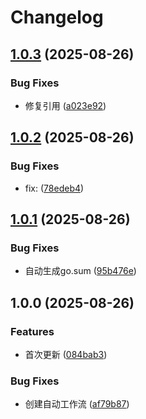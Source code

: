 # Changelog

## [1.0.3](https://github.com/callacat/cdn-speed-test/compare/v1.0.2...v1.0.3) (2025-08-26)


### Bug Fixes

* 修复引用 ([a023e92](https://github.com/callacat/cdn-speed-test/commit/a023e92c7ade293dfd91ee933aa708c0dfe7c955))

## [1.0.2](https://github.com/callacat/cdn-speed-test/compare/v1.0.1...v1.0.2) (2025-08-26)


### Bug Fixes

* fix:  ([78edeb4](https://github.com/callacat/cdn-speed-test/commit/78edeb4ac5bf77cf1e0cde6953498718a8f9781d))

## [1.0.1](https://github.com/callacat/cdn-speed-test/compare/v1.0.0...v1.0.1) (2025-08-26)


### Bug Fixes

* 自动生成go.sum ([95b476e](https://github.com/callacat/cdn-speed-test/commit/95b476e0f4100db7d8970d6a9e8a3308810d989e))

## 1.0.0 (2025-08-26)


### Features

* 首次更新 ([084bab3](https://github.com/callacat/cdn-speed-test/commit/084bab3cf121445ff47829489a30efc65113fc98))


### Bug Fixes

* 创建自动工作流 ([af79b87](https://github.com/callacat/cdn-speed-test/commit/af79b875d15098977fe0446e72f2d500e7f60546))
